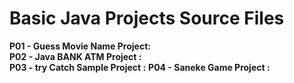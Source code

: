 # Basic Java Projects Source Files

<b>P01 - Guess Movie Name  Project: </b><br>
<b>P02 - Java BANK ATM Project :</b><br>
<b>P03 - try Catch Sample Project :</b>
<b>P04 - Saneke Game Project :</b>
